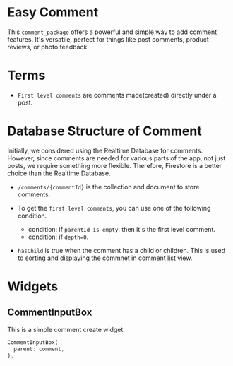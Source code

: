 # Easy Comment

This `comment_package` offers a powerful and simple way to add comment features. It's versatile, perfect for things like post comments, product reviews, or photo feedback.



# Terms


- `First level comments` are comments made(created) directly under a post.



# Database Structure of Comment


Initially, we considered using the Realtime Database for comments. However, since comments are needed for various parts of the app, not just posts, we require something more flexible. Therefore, Firestore is a better choice than the Realtime Database.


- `/comments/{commentId}` is the collection and document to store comments.

- To get the `first level comments`, you can use one of the following condition.
  - condition: if `parentId is empty`, then it's the first level comment.
  - condition: if `depth=0`.


- `hasChild` is true when the comment has a child or children. This is used to sorting and displaying the commnet in comment list view.

# Widgets


## CommentInputBox

This is a simple comment create widget.

```dart
CommentInputBox(
  parent: comment,
),
```



